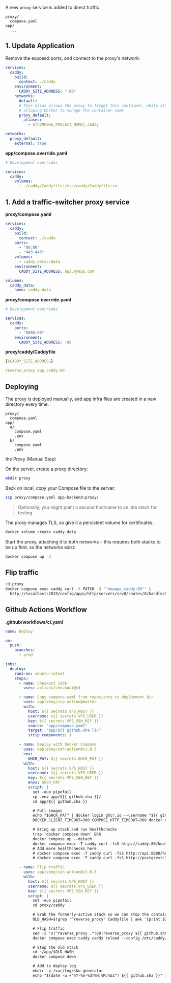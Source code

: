 A new `proxy` service is added to direct traffic.

```
proxy/
  compose.yaml
app/
  ...
```

## 1. Update Application

Remove the exposed ports, and connect to the proxy's network:

```yaml title="app/compose.yaml" hl_lines="6-13,15-17"
services:
  caddy:
    build:
      context: ./caddy
    environment:
      CADDY_SITE_ADDRESS: ":80"
    networks:
      default:
      # This alias allows the proxy to target this container, while still
      # allowing Docker to manage the container name
      proxy_default:
        aliases:
          - ${COMPOSE_PROJECT_NAME}_caddy

networks:
  proxy_default:
    external: true
```

**app/compose.override.yaml**

```yaml
# Development overrides

services:
  caddy:
    volumes:
      - ./caddy/Caddyfile:/etc/caddy/Caddyfile:ro
```

## 1. Add a traffic-switcher proxy service

**proxy/compose.yaml**

```yaml
services:
  caddy:
    build:
      context: ./caddy
    ports:
      - "80:80"
      - "443:443"
    volumes:
      - caddy_data:/data
    environment:
      CADDY_SITE_ADDRESS: api.myapp.com

volumes:
  caddy_data:
    name: caddy-data
```

**proxy/compose.override.yaml**

```yaml
# Development overrides

services:
  caddy:
    ports:
      - "8000:80"
    environment:
      CADDY_SITE_ADDRESS: :80
```

**proxy/caddy/Caddyfile**

```yaml
{$CADDY_SITE_ADDRESS}

reverse_proxy app_caddy:80
```

## Deploying

The proxy is deployed manually, and app infra files are created in a new
directory every time.

```
proxy/
  compose.yaml
app/
  a/
    compose.yaml
    .env
  b/
    compose.yaml
    .env
```

the Proxy (Manual Step)

On the server, create a proxy directory:

```sh
mkdir proxy
```

Back on local, copy your Compose file to the server:

```sh
scp proxy/compose.yaml app-backend:proxy/
```

> Optionally, you might point a second hostname to an idle stack for testing.

The proxy manages TLS, so give it a persistent volume for certificates:

```sh
docker volume create caddy_data
```

Start the proxy, attaching it to both networks – this requires both stacks to
be up first, so the networks exist:

```sh
docker compose up -d
```

## Flip traffic

```sh
cd proxy
docker compose exec caddy curl -X PATCH -d '"newapp_caddy:80"' \
  http://localhost:2019/config/apps/http/servers/srv0/routes/0/handle/0/upstreams/0/dial
```

## Github Actions Workflow

**.github/workflows/ci.yaml**

```yaml
name: Deploy

on:
  push:
    branches:
      - prod

jobs:
  deploy:
    runs-on: ubuntu-latest
    steps:
      - name: Checkout code
        uses: actions/checkout@v4

      - name: Copy compose.yaml from repository to deployment dir
        uses: appleboy/scp-action@master
        with:
          host: ${{ secrets.VPS_HOST }}
          username: ${{ secrets.VPS_USER }}
          key: ${{ secrets.VPS_SSH_KEY }}
          source: "app/compose.yaml"
          target: "app/${{ github.sha }}/"
          strip_components: 1

      - name: Deploy with Docker Compose
        uses: appleboy/ssh-action@v1.0.3
        env:
          GHCR_PAT: ${{ secrets.GHCR_PAT }}
        with:
          host: ${{ secrets.VPS_HOST }}
          username: ${{ secrets.VPS_USER }}
          key: ${{ secrets.VPS_SSH_KEY }}
          envs: GHCR_PAT
          script: |
            set -euo pipefail
            cp .env app/${{ github.sha }}/
            cd app/${{ github.sha }}

            # Pull images
            echo "$GHCR_PAT" | docker login ghcr.io --username "${{ github.actor }}" --password-stdin
            DOCKER_CLIENT_TIMEOUT=300 COMPOSE_HTTP_TIMEOUT=300 docker compose pull --quiet

            # Bring up stack and run healthchecks
            trap 'docker compose down' ERR
            docker compose up --detach
            docker compose exec -T caddy curl -fsS http://caddy:80/healthcheck
            # Add more healthchecks here
            # docker compose exec -T caddy curl -fsS http://api:8080/healthcheck
            # docker compose exec -T caddy curl -fsS http://postgrest:3000/

      - name: Flip traffic
        uses: appleboy/ssh-action@v1.0.3
        with:
          host: ${{ secrets.VPS_HOST }}
          username: ${{ secrets.VPS_USER }}
          key: ${{ secrets.VPS_SSH_KEY }}
          script: |
            set -euo pipefail
            cd proxy/caddy

            # Grab the formerly-active stack so we can stop the containers later
            OLD_HASH=$(grep '^reverse_proxy' Caddyfile | awk '{print $2}' | cut -d_ -f1)

            # Flip traffic
            sed -i "s|^reverse_proxy .*:80|reverse_proxy ${{ github.sha }}_caddy:80|" Caddyfile
            docker compose exec caddy caddy reload --config /etc/caddy/Caddyfile

            # Stop the old stack
            cd ~/app/$OLD_HASH
            docker compose down

            # Add to deploy.log
            mkdir -p /var/log/sku-generator
            echo "$(date -u +"%Y-%m-%dT%H:%M:%SZ") ${{ github.sha }}" >> /var/log/sku-generator/deploy.log
```
